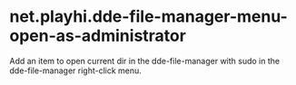 # net.playhi.dde-file-manager-menu-open-as-administrator

Add an item to open current dir in the dde-file-manager with sudo in the dde-file-manager right-click menu.
